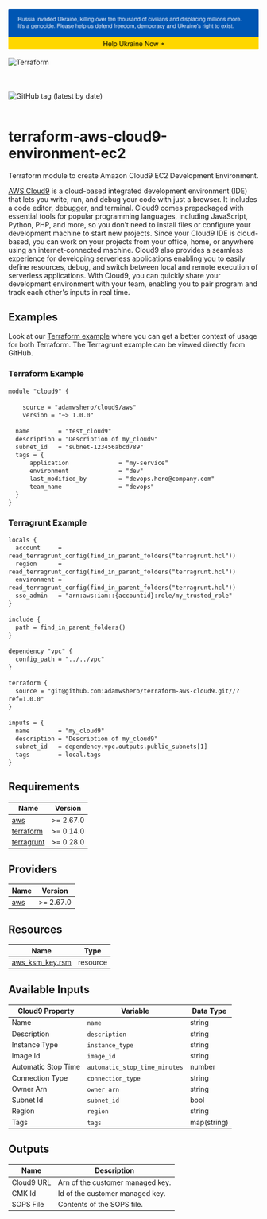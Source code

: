 [![SWUbanner](https://raw.githubusercontent.com/vshymanskyy/StandWithUkraine/main/banner2-direct.svg)](https://github.com/vshymanskyy/StandWithUkraine/blob/main/docs/README.md)

![Terraform](https://cloudarmy.io/tldr/images/tf_aws.jpg)
<br>
<br>
<br>
<br>
![GitHub tag (latest by date)](https://img.shields.io/github/v/tag/adamwshero/terraform-aws-cloud9-environment-ec2?color=lightgreen&label=latest%20tag%3A&style=for-the-badge)
<br>
<br>
# terraform-aws-cloud9-environment-ec2

Terraform module to create Amazon Cloud9 EC2 Development Environment.

[AWS Cloud9](https://aws.amazon.com/cloud9/) is a cloud-based integrated development environment (IDE) that lets you write, run, and debug your code with just a browser. It includes a code editor, debugger, and terminal. Cloud9 comes prepackaged with essential tools for popular programming languages, including JavaScript, Python, PHP, and more, so you don’t need to install files or configure your development machine to start new projects. Since your Cloud9 IDE is cloud-based, you can work on your projects from your office, home, or anywhere using an internet-connected machine. Cloud9 also provides a seamless experience for developing serverless applications enabling you to easily define resources, debug, and switch between local and remote execution of serverless applications. With Cloud9, you can quickly share your development environment with your team, enabling you to pair program and track each other's inputs in real time.

## Examples

Look at our [Terraform example](latest/examples/terraform/) where you can get a better context of usage for both Terraform. The Terragrunt example can be viewed directly from GitHub.


### Terraform Example

```
module "cloud9" {

    source = "adamwshero/cloud9/aws"
    version = "~> 1.0.0"

  name        = "test_cloud9"
  description = "Description of my_cloud9"
  subnet_id   = "subnet-123456abcd789"
  tags = {
      application              = "my-service"
      environment              = "dev"
      last_modified_by         = "devops.hero@company.com"
      team_name                = "devops"
  }
}
```

### Terragrunt Example

```
locals {
  account     = read_terragrunt_config(find_in_parent_folders("terragrunt.hcl"))
  region      = read_terragrunt_config(find_in_parent_folders("terragrunt.hcl"))
  environment = read_terragrunt_config(find_in_parent_folders("terragrunt.hcl"))
  sso_admin   = "arn:aws:iam::{accountid}:role/my_trusted_role"
}

include {
  path = find_in_parent_folders()
}

dependency "vpc" {
  config_path = "../../vpc"
}

terraform {
  source = "git@github.com:adamwshero/terraform-aws-cloud9.git//?ref=1.0.0"
}

inputs = {
  name        = "my_cloud9"
  description = "Description of my_cloud9"
  subnet_id   = dependency.vpc.outputs.public_subnets[1]
  tags        = local.tags
}
```

<!-- BEGINNING OF PRE-COMMIT-TERRAFORM DOCS HOOK -->
## Requirements

| Name | Version |
|------|---------|
| <a name="requirement_aws"></a> [aws](#requirement\_aws) | >= 2.67.0 |
| <a name="requirement_terraform"></a> [terraform](#requirement\_terraform) | >= 0.14.0 
| <a name="requirement_terragrunt"></a> [terragrunt](#requirement\_terragrunt) | >= 0.28.0 |

## Providers

| Name | Version |
|------|---------|
| <a name="provider_aws"></a> [aws](#provider\_aws) | >= 2.67.0 |

## Resources

| Name | Type |
|------|------|
| [aws_ksm_key.rsm](https://registry.terraform.io/providers/hashicorp/aws/latest/docs/resources/kms_key) | resource |

## Available Inputs

| Cloud9 Property     | Variable                      | Data Type   |
| --------------------| ------------------------------| ------------|
| Name                | `name`                        | string      |
| Description         | `description`                 | string      |
| Instance Type       | `instance_type`               | string      |
| Image Id            | `image_id`                    | string      |
| Automatic Stop Time | `automatic_stop_time_minutes` | number      |
| Connection Type     | `connection_type`             | string      |
| Owner Arn           | `owner_arn`                   | string      |
| Subnet Id           | `subnet_id`                   | bool        |
| Region              | `region`                      | string      |
| Tags                | `tags`                        | map(string) |

## Outputs

| Name         | Description                      |
|--------------|----------------------------------|
| Cloud9 URL   | Arn of the customer managed key. |
| CMK Id    | Id of the customer managed key.  |
| SOPS File | Contents of the SOPS file.       |
